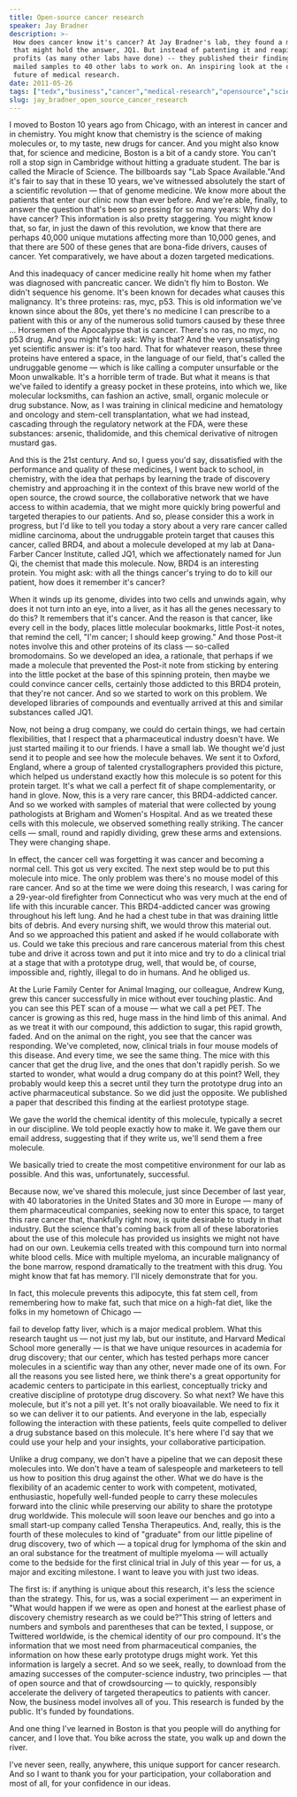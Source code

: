 ```yaml
---
title: Open-source cancer research
speaker: Jay Bradner
description: >-
 How does cancer know it's cancer? At Jay Bradner's lab, they found a molecule
 that might hold the answer, JQ1. But instead of patenting it and reaping the
 profits (as many other labs have done) -- they published their findings and
 mailed samples to 40 other labs to work on. An inspiring look at the open-source
 future of medical research.
date: 2011-05-26
tags: ["tedx","business","cancer","medical-research","opensource","science","genetics","collaboration","community","dna","chemistry","crowdsourcing","molecular-biology"]
slug: jay_bradner_open_source_cancer_research
---
```


I moved to Boston 10 years ago from Chicago, with an interest in cancer and in chemistry.
You might know that chemistry is the science of making molecules or, to my taste, new
drugs for cancer. And you might also know that, for science and medicine, Boston is a bit
of a candy store. You can't roll a stop sign in Cambridge without hitting a graduate
student. The bar is called the Miracle of Science. The billboards say "Lab Space
Available."And it's fair to say that in these 10 years, we've witnessed absolutely the
start of a scientific revolution — that of genome medicine. We know more about the
patients that enter our clinic now than ever before. And we're able, finally, to answer
the question that's been so pressing for so many years: Why do I have cancer? This
information is also pretty staggering. You might know that, so far, in just the dawn of
this revolution, we know that there are perhaps 40,000 unique mutations affecting more
than 10,000 genes, and that there are 500 of these genes that are bona-fide drivers,
causes of cancer. Yet comparatively, we have about a dozen targeted medications.

And this inadequacy of cancer medicine really hit home when my father was diagnosed with
pancreatic cancer. We didn't fly him to Boston. We didn't sequence his genome. It's been
known for decades what causes this malignancy. It's three proteins: ras, myc, p53. This is
old information we've known since about the 80s, yet there's no medicine I can prescribe
to a patient with this or any of the numerous solid tumors caused by these three ...
Horsemen of the Apocalypse that is cancer. There's no ras, no myc, no p53 drug. And you
might fairly ask: Why is that? And the very unsatisfying yet scientific answer is: it's
too hard. That for whatever reason, these three proteins have entered a space, in the
language of our field, that's called the undruggable genome — which is like calling a
computer unsurfable or the Moon unwalkable. It's a horrible term of trade. But what it
means is that we've failed to identify a greasy pocket in these proteins, into which we,
like molecular locksmiths, can fashion an active, small, organic molecule or drug
substance. Now, as I was training in clinical medicine and hematology and oncology and
stem-cell transplantation, what we had instead, cascading through the regulatory network
at the FDA, were these substances: arsenic, thalidomide, and this chemical derivative of
nitrogen mustard gas.

And this is the 21st century. And so, I guess you'd say, dissatisfied with the performance
and quality of these medicines, I went back to school, in chemistry, with the idea that
perhaps by learning the trade of discovery chemistry and approaching it in the context of
this brave new world of the open source, the crowd source, the collaborative network that
we have access to within academia, that we might more quickly bring powerful and targeted
therapies to our patients. And so, please consider this a work in progress, but I'd like to
tell you today a story about a very rare cancer called midline carcinoma, about the
undruggable protein target that causes this cancer, called BRD4, and about a molecule
developed at my lab at Dana-Farber Cancer Institute, called JQ1, which we affectionately
named for Jun Qi, the chemist that made this molecule. Now, BRD4 is an interesting
protein. You might ask: with all the things cancer's trying to do to kill our patient, how
does it remember it's cancer?

When it winds up its genome, divides into two cells and unwinds again, why does it not
turn into an eye, into a liver, as it has all the genes necessary to do this? It remembers
that it's cancer. And the reason is that cancer, like every cell in the body, places
little molecular bookmarks, little Post-it notes, that remind the cell, "I'm cancer; I
should keep growing." And those Post-it notes involve this and other proteins of its class
— so-called bromodomains. So we developed an idea, a rationale, that perhaps if we made a
molecule that prevented the Post-it note from sticking by entering into the little pocket
at the base of this spinning protein, then maybe we could convince cancer cells, certainly
those addicted to this BRD4 protein, that they're not cancer. And so we started to work on
this problem. We developed libraries of compounds and eventually arrived at this and
similar substances called JQ1.

Now, not being a drug company, we could do certain things, we had certain flexibilities,
that I respect that a pharmaceutical industry doesn't have. We just started mailing it to
our friends. I have a small lab. We thought we'd just send it to people and see how the
molecule behaves. We sent it to Oxford, England, where a group of talented
crystallographers provided this picture, which helped us understand exactly how this
molecule is so potent for this protein target. It's what we call a perfect fit of shape
complementarity, or hand in glove. Now, this is a very rare cancer, this BRD4-addicted
cancer. And so we worked with samples of material that were collected by young
pathologists at Brigham and Women's Hospital. And as we treated these cells with this
molecule, we observed something really striking. The cancer cells — small, round and
rapidly dividing, grew these arms and extensions. They were changing shape.

In effect, the cancer cell was forgetting it was cancer and becoming a normal cell. This
got us very excited. The next step would be to put this molecule into mice. The only
problem was there's no mouse model of this rare cancer. And so at the time we were doing
this research, I was caring for a 29-year-old firefighter from Connecticut who was very
much at the end of life with this incurable cancer. This BRD4-addicted cancer was growing
throughout his left lung. And he had a chest tube in that was draining little bits of
debris. And every nursing shift, we would throw this material out. And so we approached
this patient and asked if he would collaborate with us. Could we take this precious and
rare cancerous material from this chest tube and drive it across town and put it into mice
and try to do a clinical trial at a stage that with a prototype drug, well, that would be,
of course, impossible and, rightly, illegal to do in humans. And he obliged
us.

At the Lurie Family Center for Animal Imaging, our colleague, Andrew Kung, grew this
cancer successfully in mice without ever touching plastic. And you can see this PET scan of
a mouse — what we call a pet PET. The cancer is growing as this red, huge mass in the hind
limb of this animal. And as we treat it with our compound, this addiction to sugar, this
rapid growth, faded. And on the animal on the right, you see that the cancer was
responding. We've completed, now, clinical trials in four mouse models of this disease.
And every time, we see the same thing. The mice with this cancer that get the drug live,
and the ones that don't rapidly perish. So we started to wonder, what would a drug company
do at this point? Well, they probably would keep this a secret until they turn the
prototype drug into an active pharmaceutical substance. So we did just the opposite. We
published a paper that described this finding at the earliest prototype
stage.

We gave the world the chemical identity of this molecule, typically a secret in our
discipline. We told people exactly how to make it. We gave them our email address,
suggesting that if they write us, we'll send them a free molecule.

We basically tried to create the most competitive environment for our lab as possible. And
this was, unfortunately, successful.

Because now, we've shared this molecule, just since December of last year, with 40
laboratories in the United States and 30 more in Europe — many of them pharmaceutical
companies, seeking now to enter this space, to target this rare cancer that, thankfully
right now, is quite desirable to study in that industry. But the science that's coming
back from all of these laboratories about the use of this molecule has provided us
insights we might not have had on our own. Leukemia cells treated with this compound turn
into normal white blood cells. Mice with multiple myeloma, an incurable malignancy of the
bone marrow, respond dramatically to the treatment with this drug. You might know that fat
has memory. I'll nicely demonstrate that for you.

In fact, this molecule prevents this adipocyte, this fat stem cell, from remembering how
to make fat, such that mice on a high-fat diet, like the folks in my hometown of Chicago
—

fail to develop fatty liver, which is a major medical problem. What this research taught us
— not just my lab, but our institute, and Harvard Medical School more generally — is that
we have unique resources in academia for drug discovery; that our center, which has tested
perhaps more cancer molecules in a scientific way than any other, never made one of its
own. For all the reasons you see listed here, we think there's a great opportunity for
academic centers to participate in this earliest, conceptually tricky and creative
discipline of prototype drug discovery. So what next? We have this molecule, but it's not a
pill yet. It's not orally bioavailable. We need to fix it so we can deliver it to our
patients. And everyone in the lab, especially following the interaction with these
patients, feels quite compelled to deliver a drug substance based on this molecule. It's
here where I'd say that we could use your help and your insights, your collaborative
participation.

Unlike a drug company, we don't have a pipeline that we can deposit these molecules into.
We don't have a team of salespeople and marketeers to tell us how to position this drug
against the other. What we do have is the flexibility of an academic center to work with
competent, motivated, enthusiastic, hopefully well-funded people to carry these molecules
forward into the clinic while preserving our ability to share the prototype drug
worldwide. This molecule will soon leave our benches and go into a small start-up company
called Tensha Therapeutics. And, really, this is the fourth of these molecules to kind of
"graduate" from our little pipeline of drug discovery, two of which — a topical drug for
lymphoma of the skin and an oral substance for the treatment of multiple myeloma — will
actually come to the bedside for the first clinical trial in July of this year — for us, a
major and exciting milestone. I want to leave you with just two ideas.

The first is: if anything is unique about this research, it's less the science than the
strategy. This, for us, was a social experiment — an experiment in "What would happen if
we were as open and honest at the earliest phase of discovery chemistry research as we
could be?"This string of letters and numbers and symbols and parentheses that can be
texted, I suppose, or Twittered worldwide, is the chemical identity of our pro compound.
It's the information that we most need from pharmaceutical companies, the information on
how these early prototype drugs might work. Yet this information is largely a secret. And
so we seek, really, to download from the amazing successes of the computer-science
industry, two principles — that of open source and that of crowdsourcing — to quickly,
responsibly accelerate the delivery of targeted therapeutics to patients with cancer. Now,
the business model involves all of you. This research is funded by the public. It's funded
by foundations.

And one thing I've learned in Boston is that you people will do anything for cancer, and I
love that. You bike across the state, you walk up and down the river.

I've never seen, really, anywhere, this unique support for cancer research. And so I want
to thank you for your participation, your collaboration and most of all, for your
confidence in our ideas.

<!--
ad_duration=3.33
event="TEDxBoston 2011"
external_start_time=0
intro_duration=11.82
is_subtitle_required="True"
is_talk_featured="True"
language="en"
language_swap="False"
native_language="en"
number_of_related_talks=6
number_of_speakers=1
number_of_subtitled_videos=27
number_of_tags=13
number_of_talk_download_languages=27
number_of_talk_more_resources=0
number_of_talk_recommendations=0
number_of_talks_take_actions=0
post_ad_duration=0.83
published_timestamp="2011-10-27 15:24:40"
recording_date="2011-05-26"
speaker_description="Research scientist"
speaker_is_published=1
speaker_name="Jay Bradner"
talk_name="Open-source cancer research"
talks_tags=["tedx","business","cancer","medical-research","opensource","science","genetics","collaboration","community","dna","chemistry","crowdsourcing","molecular-biology"]
url_audio="https://download.ted.com/talks/JayBradner_2011X.mp3?apikey=acme-roadrunner"
url_photo_speaker="https://pe.tedcdn.com/images/ted/0f27143ad2a82b3e3f9ee257840ef24b857bff44_254x191.jpg"
url_photo_talk="https://pe.tedcdn.com/images/ted/250f797f6b7e4432cb076bbcbc0bf7c5f7c22ae6_800x600.jpg"
url_webpage="https://www.ted.com/talks/jay_bradner_open_source_cancer_research"
video_type_name="TEDx Talk"
-->